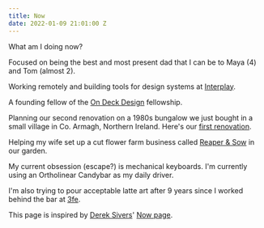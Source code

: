 ```yaml
---
title: Now
date: 2022-01-09 21:01:00 Z
---
```


What am I doing now?

Focused on being the best and most present dad that I can be to Maya (4) and Tom (almost 2).

Working remotely and building tools for design systems at [Interplay](http://interplayapp.com).

A founding fellow of the [On Deck Design](https://www.beondeck.com/design) fellowship.

Planning our second renovation on a 1980s bungalow we just bought in a small village in Co. Armagh, Northern Ireland. Here's our [first renovation](https://www.instagram.com/guinearow/).

Helping my wife set up a cut flower farm business called [Reaper & Sow](https://www.instagram.com/reaperandsow/) in our garden.

My current obsession (escape?) is mechanical keyboards. I'm currently using an Ortholinear Candybar as my daily driver.

I'm also trying to pour acceptable latte art after 9 years since I worked behind the bar at [3fe](http://3fe.com).


This page is inspired by [Derek Sivers](https://sive.rs)' [Now page](https://nownownow.com).
